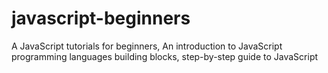 # javascript-beginners
A JavaScript tutorials for beginners, An introduction to JavaScript programming languages building blocks, step-by-step guide to JavaScript
